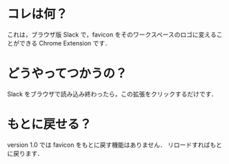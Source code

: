 # コレは何？
これは，ブラウザ版 Slack で，favicon をそのワークスペースのロゴに変えることができる Chrome Extension です．

# どうやってつかうの？
Slack をブラウザで読み込み終わったら，この拡張をクリックするだけです．

# もとに戻せる？
version 1.0 では favicon をもとに戻す機能はありません．
リロードすればもとに戻ります．
